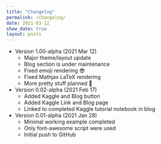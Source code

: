 ```yaml
---
title: "Changelog"
permalink: /changelog/
date: 2021-03-12
show_date: true
layout: posts
---
```

* Version 1.00-alpha (2021 Mar 12)
  * Major theme/layout update
  * Blog section is under maintenance
  * Fixed emoji rendering 😎
  * Fixed Mathjax LaTeX rendering 
  * More pretty stuff planned 🦄
* Version 0.02-alpha (2021 Feb 17)
  * Added Kaggle and Blog button
  * Added Kaggle Link and Blog page
  * Linked to completed Kaggle tutorial notebook in blog
* Version 0.01-alpha (2021 Jan 28)
  * Minimal working example completed
  * Only font-awesome script were used
  * Initial push to GitHub